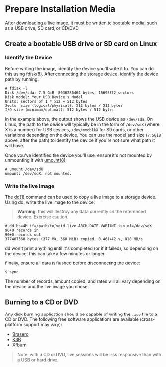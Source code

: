 # Prepare Installation Media

After [downloading a live image](../index.md#downloading-installation-media), it
must be written to bootable media, such as a USB drive, SD card, or CD/DVD.

## Create a bootable USB drive or SD card on Linux

### Identify the Device

Before writing the image, identify the device you'll write it to. You can do
this using [fdisk(8)](https://man.voidlinux.org/man8/fdisk.8). After connecting
the storage device, identify the device path by running:

```
# fdisk -l
Disk /dev/sda: 7.5 GiB, 8036286464 bytes, 15695872 sectors
Disk model: Your USB Device's Model
Units: sectors of 1 * 512 = 512 bytes
Sector size (logical/physical): 512 bytes / 512 bytes
I/O size (minimum/optimal): 512 bytes / 512 bytes
```

In the example above, the output shows the USB device as `/dev/sda`. On Linux,
the path to the device will typically be in the form of `/dev/sdX` (where X is a
number) for USB devices, `/dev/mmcblkX` for SD cards, or other variations
depending on the device. You can use the model and size (`7.5GiB` above, after
the path) to identify the device if you're not sure what path it will have.

Once you've identified the device you'll use, ensure it's not mounted by
unmounting it with [umount(8)](https://man.voidlinux.org/man8/umount.8):

```
# umount /dev/sdX
umount: /dev/sdX: not mounted.
```

### Write the live image

The [dd(1)](https://man.voidlinux.org/man1/dd.1) command can be used to copy a
live image to a storage device. Using dd, write the live image to the device:

> **Warning**: this will destroy any data currently on the referenced device.
> Exercise caution.

```
# dd bs=4M if=/path/to/void-live-ARCH-DATE-VARIANT.iso of=/dev/sdX
90+0 records in
90+0 records out
377487360 bytes (377 MB, 360 MiB) copied, 0.461442 s, 818 MB/s
```

dd won't print anything until it's completed (or if it failed), so depending on
the device, this can take a few minutes or longer.

Finally, ensure all data is flushed before disconnecting the device:

```
$ sync
```

The number of records, amount copied, and rates will all vary depending on the
device and the live image you chose.

## Burning to a CD or DVD

Any disk burning application should be capable of writing the `.iso` file to a
CD or DVD. The following free software applications are available
(cross-platform support may vary):

- [Brasero](https://wiki.gnome.org/Apps/Brasero/)
- [K3B](https://userbase.kde.org/K3b)
- [Xfburn](https://goodies.xfce.org/projects/applications/xfburn)

> Note: with a CD or DVD, live sessions will be less responsive than with a USB
> or hard drive.
